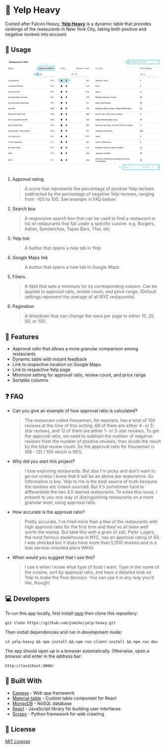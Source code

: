 # 🚀 Yelp Heavy

Coined after Falcon Heavy, <a href="http://yelp-heavy.herokuapp.com/" target="_blank" >**Yelp Heavy**</a> is a dynamic table that provides rankings of the restaurants in New York City, taking both positive and negative reviews into account.

## 🔨 Usage

<img src="https://raw.githubusercontent.com/ysmike/yelp-heavy/master/client/src/images/readme_img.png" style="max-width:100%"/>

1. Approval rating

   > A score that represents the percentage of positive Yelp reviews subtracted by the percentage of negative Yelp reviews, ranging from -100 to 100. See example in FAQ below!

2. Search box

   > A responsive search box that can be used to find a restaurant or list of restaurants that fall under a specific cuisine. e.g. Burgers, Italian, Sandwiches, Tapas Bars, Thai, etc.

3. Yelp link

   > A button that opens a new tab in Yelp

4. Google Maps link

   > A button that opens a new tab in Google Maps

5. Filters

   > A field that sets a minimum for its corresponding column. Can be applied to approval ratio, review count, and price range. (Default settings represent the average of all NYC restaurants)

6. Pagination
   > A dropdown that can change the rows per page to either 10, 20, 50, or 100.

## 🎨 Features

- Approval ratio that allows a more granular comparison among restaurants
- Dynamic table with instant feedback
- Link to respective location on Google Maps
- Link to respective Yelp page
- Minimum setting for approval ratio, review count, and price range
- Sortable columns

## ❓ FAQ

- Can you give an example of how approval ratio is calculated?

  > The restaurant called Houseman, for example, has a total of 100 reviews at the time of this writing. 68 of them are either 4- or 5-star reviews, and 12 of them are either 1- or 2-star reviews. To get the approval ratio, we need to subtract the number of negative reviews from the number of positive reviews, then divide the result by the total review count. So the approval ratio for Houseman is (68 - 12) / 100 which is 56%.

- Why did you start this project?

  > I love exploring restaurants. But also I'm picky and don't want to go out unless I know that it will be an above par experience. So information is key. Yelp to me is the best source of truth because the reviews are crowd-sourced. But it's sometimes hard to differentiate the two 4.5 starred restaurants. To solve this issue, I present to you one way of distinguishing restaurants on a more granular level, using approval ratio.

- How accurate is the approval ratio?

  > Pretty accurate. I've tried more than a few of the restaurants with high approval ratio for the first time and they've all been well worth the money. But take this with a grain of salt. Peter Lugers, the most famous steakhouse in NYC, has an approval rating of 60. I was shocked but it does have more than 5,000 reviews and is a less service-oriented place IMHO.

- When would you suggest that I use this?
  > I use it when I know what type of food I want. Type in the name of the cuisine, sort by approval ratio, and have a detailed look on Yelp to make the final decision. You can use it in any way you'd like, though!

## 💻 Developers

To run this app locally, first install [npm](https://nodejs.org/en/) then clone this repository:

```
git clone https://github.com/ysmike/yelp-heavy.git
```

Then install dependencies and run in development mode:

```
cd yelp-heavy && npm install && npm run client-install && npm run dev
```

The app should open up in a browser automatically. Otherwise, open a browser and enter in the address bar:

```
http://localhost:3000/
```

## 🔩 Built With

- [Express](https://expressjs.com/) - Web app framework
- [Material-table](https://material-table.com/#/) - Custom table component for React
- [MongoDB](https://www.mongodb.com/) - NoSQL database
- [React](https://reactjs.org/) - JavaScript library for building user interfaces
- [Scrapy](https://scrapy.org/) - Python framework for web crawling

## 📜 License

[MIT License](https://github.com/ysmike/yelp-heavy/blob/master/LICENSE)
